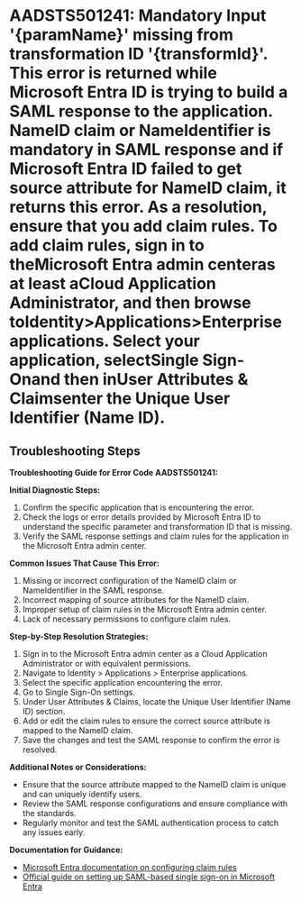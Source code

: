 # AADSTS501241: Mandatory Input '{paramName}' missing from transformation ID '{transformId}'. This error is returned while Microsoft Entra ID is trying to build a SAML response to the application. NameID claim or NameIdentifier is mandatory in SAML response and if Microsoft Entra ID failed to get source attribute for NameID claim, it returns this error. As a resolution, ensure that you add claim rules. To add claim rules, sign in to theMicrosoft Entra admin centeras at least aCloud Application Administrator, and then browse toIdentity>Applications>Enterprise applications. Select your application, selectSingle Sign-Onand then inUser Attributes & Claimsenter the Unique User Identifier (Name ID).


## Troubleshooting Steps
**Troubleshooting Guide for Error Code AADSTS501241:**

**Initial Diagnostic Steps:**
1. Confirm the specific application that is encountering the error.
2. Check the logs or error details provided by Microsoft Entra ID to understand the specific parameter and transformation ID that is missing.
3. Verify the SAML response settings and claim rules for the application in the Microsoft Entra admin center.

**Common Issues That Cause This Error:**
1. Missing or incorrect configuration of the NameID claim or NameIdentifier in the SAML response.
2. Incorrect mapping of source attributes for the NameID claim.
3. Improper setup of claim rules in the Microsoft Entra admin center.
4. Lack of necessary permissions to configure claim rules.

**Step-by-Step Resolution Strategies:**
1. Sign in to the Microsoft Entra admin center as a Cloud Application Administrator or with equivalent permissions.
2. Navigate to Identity > Applications > Enterprise applications.
3. Select the specific application encountering the error.
4. Go to Single Sign-On settings.
5. Under User Attributes & Claims, locate the Unique User Identifier (Name ID) section.
6. Add or edit the claim rules to ensure the correct source attribute is mapped to the NameID claim.
7. Save the changes and test the SAML response to confirm the error is resolved.

**Additional Notes or Considerations:**
- Ensure that the source attribute mapped to the NameID claim is unique and can uniquely identify users.
- Review the SAML response configurations and ensure compliance with the standards.
- Regularly monitor and test the SAML authentication process to catch any issues early.

**Documentation for Guidance:**
- [Microsoft Entra documentation on configuring claim rules](https://docs.microsoft.com/en-us/azure/active-directory/develop/active-directory-claims-mapping)
- [Official guide on setting up SAML-based single sign-on in Microsoft Entra](https://docs.microsoft.com/en-us/azure/active-directory/saas-apps/tutorial-provide-sso)